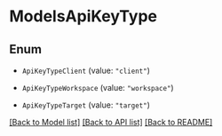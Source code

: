 # ModelsApiKeyType

## Enum


* `ApiKeyTypeClient` (value: `"client"`)

* `ApiKeyTypeWorkspace` (value: `"workspace"`)

* `ApiKeyTypeTarget` (value: `"target"`)


[[Back to Model list]](../README.md#documentation-for-models) [[Back to API list]](../README.md#documentation-for-api-endpoints) [[Back to README]](../README.md)


